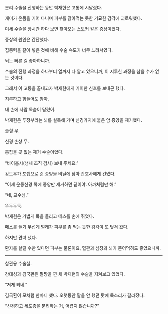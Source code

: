 분리 수술을 진행하는 동안 박재현은 고통에 시달렸다.

개미가 온몸을 기어 다니며 피부를 갉아먹는 듯한 기묘한 감각에 괴로워했다.

미세 수술을 장시간 하다 보면 찾아오는 스토커 같은 증상이었다.

증상의 원인은 간단했다.

집중력을 갈아 넣은 것에 비해 수술 속도가 너무 느려서였다.

뇌는 빠른 걸 좋아하니까.

수술의 진행 과정을 하나부터 열까지 다 알고 있으니까, 이 지루한 과정을 참을 수가 없는 것이다.

그래서 이 고통을 끝내고자 박재현에게 기이한 신호를 보내곤 했다.

지루하고 힘들어도 참아.

내 손에 사람 목숨이 달렸어.

박재현은 투정부리는 뇌를 설득해 가며 신경가지에 붙은 암 종양을 제거했다.

출혈 무.

신경 손상 무.

흠잡을 곳 없는 제거 수술이었다.

“바이옵시(생체 조직 검사) 보내 주세요.”

강도우가 포셉으로 쥔 종양을 비닐에 담아 간호사에게 건넸다.

“이제 운동신경 쪽에 종양만 제거하면 끝이야. 아까처럼만 해.”

“네, 교수님.”

뚜두두둑.

박재현은 가볍게 목을 돌리고 메스를 손에 쥐었다.

메스를 들기 무섭게 벌레가 피부를 좀 먹는 듯한 감각이 또 덮쳐 왔다.

하지만 견뎌 냈다.

환자를 살릴 수만 있다면 피부는 물론이요, 혈관과 심장과 뇌가 뜯어먹혀도 좋았으니까.

* * *

참관용 수술실.

강대성과 김국환은 팔짱을 낀 채 박재현의 수술을 지켜보고 있었다.

“저게 되네.”

김국환이 모처럼 한마디 했다. 오랫동안 말을 안 했던 탓에 목소리가 갈라졌다.

“신경하고 세포종을 분리하는 거, 어렵지 않습니까?”